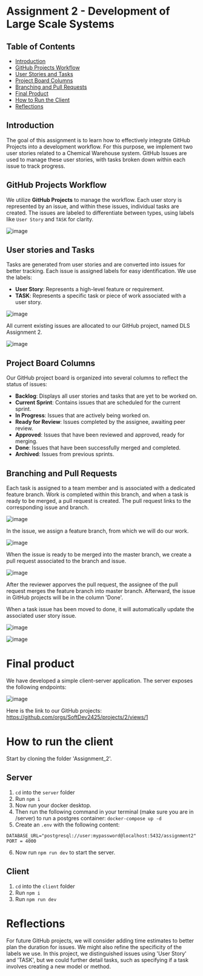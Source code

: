 # Assignment 2 - Development of Large Scale Systems

## Table of Contents

- [Introduction](#introduction)
- [GitHub Projects Workflow](#github-projects-workflow)
- [User Stories and Tasks](#user-stories-and-tasks)
- [Project Board Columns](#project-board-columns)
- [Branching and Pull Requests](#branching-and-pull-requests)
- [Final Product](#final-product)
- [How to Run the Client](#how-to-run-the-client)
- [Reflections](#reflections)

## Introduction

The goal of this assignment is to learn how to effectively integrate GitHub Projects into a development workflow. For this purpose, we implement two user stories related to a Chemical Warehouse system. GitHub Issues are used to manage these user stories, with tasks broken down within each issue to track progress.

## GitHub Projects Workflow

We utilize **GitHub Projects** to manage the workflow. Each user story is represented by an issue, and within these issues, individual tasks are created. The issues are labeled to differentiate between types, using labels like `User Story` and `TASK` for clarity.

![image](https://github.com/user-attachments/assets/bf35f5dd-31b8-4ae0-ad3f-995ed5a3c4ca)

## User stories and Tasks

Tasks are generated from user stories and are converted into issues for better tracking. Each issue is assigned labels for easy identification. We use the labels:

- **User Story**: Represents a high-level feature or requirement.
- **TASK**: Represents a specific task or piece of work associated with a user story.

![image](https://github.com/user-attachments/assets/782fbb53-f4e7-49ba-aa08-9330f1559d81)

All current existing issues are allocated to our GitHub project, named DLS Assignment 2.

![image](https://github.com/user-attachments/assets/bcad0e6e-8a0a-4a5d-b79b-78ca07f7e920)

## Project Board Columns

Our GitHub project board is organized into several columns to reflect the status of issues:

- **Backlog**: Displays all user stories and tasks that are yet to be worked on.
- **Current Sprint**: Contains issues that are scheduled for the current sprint.
- **In Progress**: Issues that are actively being worked on.
- **Ready for Review**: Issues completed by the assignee, awaiting peer review.
- **Approved**: Issues that have been reviewed and approved, ready for merging.
- **Done**: Issues that have been successfully merged and completed.
- **Archived**: Issues from previous sprints.

## Branching and Pull Requests

Each task is assigned to a team member and is associated with a dedicated feature branch. Work is completed within this branch, and when a task is ready to be merged, a pull request is created. The pull request links to the corresponding issue and branch.

![image](https://github.com/user-attachments/assets/69978a78-98ec-44fc-9f54-af922413728c)

In the issue, we assign a feature branch, from which we will do our work.

![image](https://github.com/user-attachments/assets/baee6245-5061-4f36-b116-77506d75e521)

When the issue is ready to be merged into the master branch, we create a pull request associated to the branch and issue.

![image](https://github.com/user-attachments/assets/ac23ddc0-681a-46d9-9a92-c5f10534cb51)

After the reviewer apporves the pull request, the assignee of the pull request merges the feature branch into master branch.
Afterward, the issue in GitHub projects will be in the column 'Done'.

When a task issue has been moved to done, it will automatically update the associated user story issue.

![image](https://github.com/user-attachments/assets/613e67b8-7072-4282-9ebb-c7a1a82886b5)

![image](https://github.com/user-attachments/assets/075fb6ab-aeee-4e5c-ab65-9ea18e738360)

# Final product

We have developed a simple client-server application. The server exposes the following endpoints:

![image](https://github.com/user-attachments/assets/92e20f64-8572-4e91-a03d-4abc914eed73)

Here is the link to our GitHub projects:
https://github.com/orgs/SoftDev2425/projects/2/views/1

# How to run the client

Start by cloning the folder 'Assignment_2'.

## Server
1. `cd` into the `server` folder
2. Run `npm i`
3. Now run your docker desktop.
4. Then run the following command in your terminal (make sure you are in /server) to run a postgres container:
   `docker-compose up -d` <br>
5. Create an `.env` with the following content:

```
DATABASE_URL="postgresql://user:mypassword@localhost:5432/assignment2"
PORT = 4000
```
6. Now run ```npm run dev``` to start the server.


## Client
1. `cd` into the `client` folder
2. Run `npm i`
3. Run `npm run dev`

# Reflections

For future GitHub projects, we will consider adding time estimates to better plan the duration for issues.
We might also refine the specificity of the labels we use.
In this project, we distinguished issues using 'User Story' and 'TASK', but we could further detail tasks, such as specifying if a task involves creating a new model or method.
